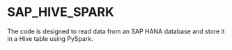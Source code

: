 # SAP_HIVE_SPARK
The code is designed to read data from an SAP HANA database and store it in a Hive table using PySpark.
